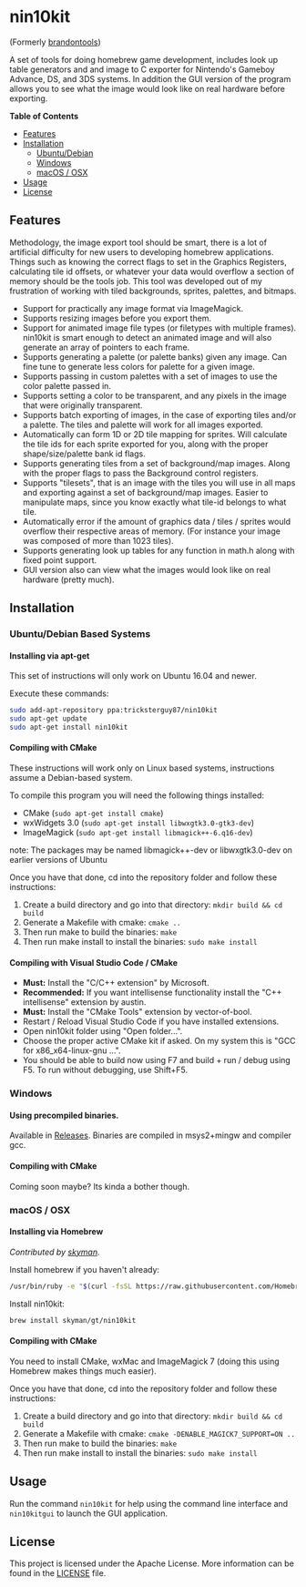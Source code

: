 # nin10kit
(Formerly [brandontools](https://github.com/TricksterGuy/brandontools))

A set of tools for doing homebrew game development, includes look up table generators and and image to C exporter for Nintendo's Gameboy Advance, DS, and 3DS systems. In addition the GUI version of the program allows you to see what the image would look like on real hardware before exporting.

__Table of Contents__
* [Features](#features)
* [Installation](#installation)
  * [Ubuntu/Debian](#ubuntudebian-based-systems)
  * [Windows](#windows)
  * [macOS / OSX](#macos--osx)
* [Usage](#usage)
* [License](#license)

## Features

Methodology, the image export tool should be smart, there is a lot of artificial difficulty for new users to developing homebrew applications.  Things such as knowing the correct flags to set in the Graphics Registers, calculating tile id offsets, or whatever your data would overflow a section of memory should be the tools job.  This tool was developed out of my frustration of working with tiled backgrounds, sprites, palettes, and bitmaps.

* Support for practically any image format via ImageMagick.
* Supports resizing images before you export them.
* Support for animated image file types (or filetypes with multiple frames).  nin10kit is smart enough to detect an animated image and will also generate an array of pointers to each frame.
* Supports generating a palette (or palette banks) given any image. Can fine tune to generate less colors for palette for a given image.
* Supports passing in custom palettes with a set of images to use the color palette passed in.
* Supports setting a color to be transparent, and any pixels in the image that were originally transparent.
* Supports batch exporting of images, in the case of exporting tiles and/or a palette.  The tiles and palette will work for all images exported.
* Automatically can form 1D or 2D tile mapping for sprites.  Will calculate the tile ids for each sprite exported for you, along with the proper shape/size/palette bank id flags.
* Supports generating tiles from a set of background/map images. Along with the proper flags to pass the Background control registers.
* Supports "tilesets", that is an image with the tiles you will use in all maps and exporting against a set of background/map images. Easier to manipulate maps, since you know exactly what tile-id belongs to what tile.
* Automatically error if the amount of graphics data / tiles / sprites  would overflow their respective areas of memory. (For instance your image was composed of more than 1023 tiles).
* Supports generating look up tables for any function in math.h along with fixed point support.
* GUI version also can view what the images would look like on real hardware (pretty much).


## Installation
### Ubuntu/Debian Based Systems
#### Installing via apt-get

This set of instructions will only work on Ubuntu 16.04 and newer.

Execute these commands:
```bash
sudo add-apt-repository ppa:tricksterguy87/nin10kit
sudo apt-get update
sudo apt-get install nin10kit
```

#### Compiling with CMake

These instructions will work only on Linux based systems, instructions assume a Debian-based system.

To compile this program you will need the following things installed:
* CMake (`sudo apt-get install cmake`)
* wxWidgets 3.0 (`sudo apt-get install libwxgtk3.0-gtk3-dev`)
* ImageMagick (`sudo apt-get install libmagick++-6.q16-dev`)

note: The packages may be named libmagick++-dev or libwxgtk3.0-dev on earlier versions of Ubuntu

Once you have that done, cd into the repository folder and follow these instructions:
1. Create a build directory and go into that directory: `mkdir build && cd build`
2. Generate a Makefile with cmake: `cmake ..`
3. Then run make to build the binaries: `make`
4. Then run make install to install the binaries: `sudo make install`

#### Compiling with Visual Studio Code / CMake

* **Must:** Install the "C/C++ extension" by Microsoft.
* **Recommended:** If you want intellisense functionality install the "C++ intellisense" extension by austin.
* **Must:** Install the "CMake Tools" extension by vector-of-bool.
* Restart / Reload Visual Studio Code if you have installed extensions.
* Open nin10kit folder using "Open folder...".
* Choose the proper active CMake kit if asked. On my system this is "GCC for x86_x64-linux-gnu ...".
* You should be able to build now using F7 and build + run / debug using F5. To run without debugging, use Shift+F5.

### Windows
#### Using precompiled binaries.
Available in [Releases](https://github.com/TricksterGuy/nin10kit/releases).  Binaries are compiled in msys2+mingw and compiler gcc.

#### Compiling with CMake
Coming soon maybe?  Its kinda a bother though.

### macOS / OSX
#### Installing via Homebrew
_Contributed by [skyman](https://github.com/skyman)._

Install homebrew if you haven't already:
```bash
/usr/bin/ruby -e "$(curl -fsSL https://raw.githubusercontent.com/Homebrew/install/master/install)"
```

Install nin10kit:
```bash
brew install skyman/gt/nin10kit
```

#### Compiling with CMake
You need to install CMake, wxMac and ImageMagick 7 (doing this using Homebrew makes things much easier).

Once you have that done, cd into the repository folder and follow these instructions:
1. Create a build directory and go into that directory: `mkdir build && cd build`
2. Generate a Makefile with cmake: `cmake -DENABLE_MAGICK7_SUPPORT=ON ..`
3. Then run make to build the binaries: `make`
4. Then run make install to install the binaries: `sudo make install`

## Usage
Run the command `nin10kit` for help using the command line interface and `nin10kitgui` to launch the GUI application.

## License
This project is licensed under the Apache License. More information can be found in the [LICENSE](LICENSE) file.
